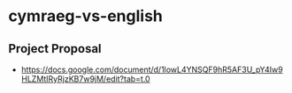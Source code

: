 # cymraeg-vs-english
## Project Proposal
* https://docs.google.com/document/d/1lowL4YNSQF9hR5AF3U_pY4Iw9HLZMtIRyRjzKB7w9jM/edit?tab=t.0
